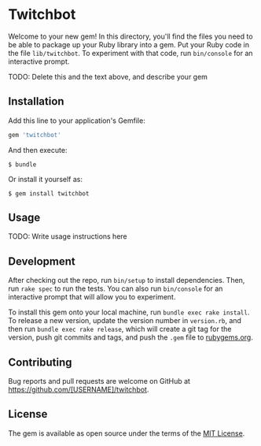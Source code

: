 # Twitchbot

Welcome to your new gem! In this directory, you'll find the files you need to be able to package up your Ruby library into a gem. Put your Ruby code in the file `lib/twitchbot`. To experiment with that code, run `bin/console` for an interactive prompt.

TODO: Delete this and the text above, and describe your gem

## Installation

Add this line to your application's Gemfile:

```ruby
gem 'twitchbot'
```

And then execute:

    $ bundle

Or install it yourself as:

    $ gem install twitchbot

## Usage

TODO: Write usage instructions here

## Development

After checking out the repo, run `bin/setup` to install dependencies. Then, run `rake spec` to run the tests. You can also run `bin/console` for an interactive prompt that will allow you to experiment.

To install this gem onto your local machine, run `bundle exec rake install`. To release a new version, update the version number in `version.rb`, and then run `bundle exec rake release`, which will create a git tag for the version, push git commits and tags, and push the `.gem` file to [rubygems.org](https://rubygems.org).

## Contributing

Bug reports and pull requests are welcome on GitHub at https://github.com/[USERNAME]/twitchbot.

## License

The gem is available as open source under the terms of the [MIT License](https://opensource.org/licenses/MIT).
